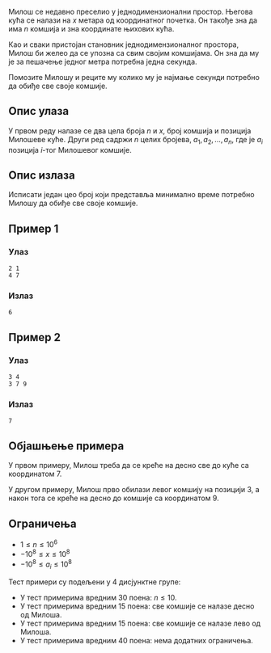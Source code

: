 ﻿
Милош се недавно преселио у једнодимензионални простор. Његова кућа се налази на $x$ метара од координатног почетка. Он такође зна да има $n$ комшија и зна координате њихових кућа.

Као и сваки пристојан становник једнодимензионалног простора, Милош би желео да се упозна са свим својим комшијама. Он зна да му је за пешачење једног метра потребна једна секунда.

Помозите Милошу и реците му колико му је најмање секунди потребно да обиђе све своје комшије.

## Опис улаза

У првом реду налазе се два цела броја $n$ и $x$, број комшија и позиција Милошеве куће. Други ред садржи $n$ целих бројева, $a_1, a_2, \dots, a_n$, где је $a_i$ позиција $i$-тог Милошевог комшије.

## Опис излаза

Исписати један цео број који представља минимално време потребно Милошу да обиђе све своје комшије.

## Пример 1

### Улаз

~~~
2 1
4 7
~~~

### Излаз

~~~
6
~~~

## Пример 2

### Улаз

~~~
3 4
3 7 9
~~~

### Излаз

~~~
7
~~~

## Објашњење примера

У првом примеру, Милош треба да се креће на десно све до куће са координатом $7$.

У другом примеру, Милош прво обилази левог комшију на позицији $3$, а након тога се креће на десно до комшије са координатом $9$.

## Ограничења


- $1\le n \le 10^6$
- $-10^8 \le x \le 10^8$
- $-10^8 \le a_i \le 10^8$


Тест примери су подељени у 4 дисјунктне групе:
- У тест примерима вредним 30 поена: $n \le 10$.
- У тест примерима вредним 15 поена: све комшије се налазе десно од Милоша.
- У тест примерима вредним 15 поена: све комшије се налазе лево од Милоша.
- У тест примерима вредним 40 поена: нема додатних ограничења.
